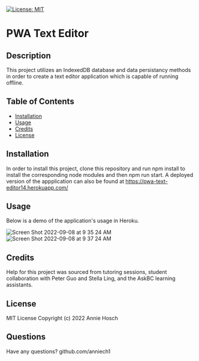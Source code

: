 
[![License: MIT](https://img.shields.io/badge/License-MIT-yellow.svg)](https://opensource.org/licenses/MIT)

# PWA Text Editor
## Description
This project utilizes an IndexedDB database and data persistancy methods in order to create a text editor application which is capable of running offline.

## Table of Contents
- [Installation](#installation)
- [Usage](#usage)
- [Credits](#credits)
- [License](#license)


## Installation
In order to install this project, clone this repository and run npm install to install the corresponding node modules and then npm  run start. A deployed version of the appplication can also be found at https://pwa-text-editor14.herokuapp.com/

## Usage
Below is a demo of the application's usage in Heroku.


![Screen Shot 2022-09-08 at 9 35 24 AM](https://user-images.githubusercontent.com/107431063/189137200-43fd8d4f-20e7-48ad-817f-9f80b77f24c7.png)
![Screen Shot 2022-09-08 at 9 37 24 AM](https://user-images.githubusercontent.com/107431063/189137208-8db10b0d-3186-4c35-85fa-86014a14faea.png)
                           
## Credits 
Help for this project was sourced from tutoring sessions, student collaboration with Peter Guo and Stella Ling, and the AskBC learning assistants.

## License
MIT License Copyright (c) 2022 Annie Hosch 

## Questions
Have any questions?
github.com/anniech1    
    
